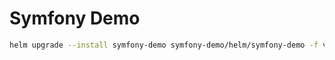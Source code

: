 # Symfony Demo

```sh
helm upgrade --install symfony-demo symfony-demo/helm/symfony-demo -f values.yaml
```
